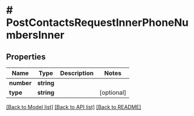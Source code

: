 # # PostContactsRequestInnerPhoneNumbersInner

## Properties

Name | Type | Description | Notes
------------ | ------------- | ------------- | -------------
**number** | **string** |  |
**type** | **string** |  | [optional]

[[Back to Model list]](../../README.md#models) [[Back to API list]](../../README.md#endpoints) [[Back to README]](../../README.md)
